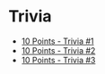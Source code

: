 # Trivia

- [10 Points - Trivia #1](010_trivia1.md)
- [10 Points - Trivia #2](010_trivia2.md)
- [10 Points - Trivia #3](010_trivia3.md)